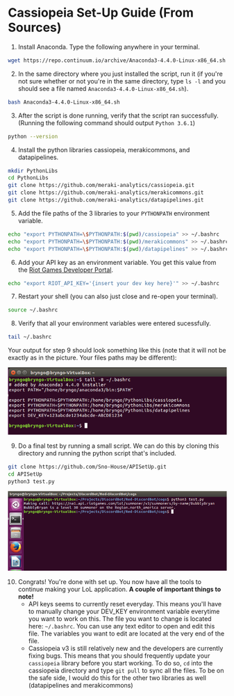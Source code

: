 # Cassiopeia Set-Up Guide (From Sources)

1. Install Anaconda. Type the following anywhere in your terminal.
```bash
wget https://repo.continuum.io/archive/Anaconda3-4.4.0-Linux-x86_64.sh
```
2. In the same directory where you just installed the script, run it (if you're not sure whether or not you're in the same directory, type ```ls -l``` and you should see a file named ```Anaconda3-4.4.0-Linux-x86_64.sh```).
```bash
bash Anaconda3-4.4.0-Linux-x86_64.sh
```
3. After the script is done running, verify that the script ran successfully. (Running the following command should output ```Python 3.6.1```)
```bash
python --version
```
4. Install the python libraries cassiopeia, merakicommons, and datapipelines.
```bash
mkdir PythonLibs
cd PythonLibs
git clone https://github.com/meraki-analytics/cassiopeia.git
git clone https://github.com/meraki-analytics/merakicommons.git
git clone https://github.com/meraki-analytics/datapipelines.git
```
5. Add the file paths of the 3 libraries to your ```PYTHONPATH``` environment variable.
```bash
echo "export PYTHONPATH=\$PYTHONPATH:$(pwd)/cassiopeia" >> ~/.bashrc
echo "export PYTHONPATH=\$PYTHONPATH:$(pwd)/merakicommons" >> ~/.bashrc
echo "export PYTHONPATH=\$PYTHONPATH:$(pwd)/datapipelines" >> ~/.bashrc
```
6. Add your API key as an environment variable. You get this value from the [Riot Games Developer Portal](https://developer.riotgames.com).
```bash
echo "export RIOT_API_KEY='{insert your dev key here}'" >> ~/.bashrc
```
7. Restart your shell (you can also just close and re-open your terminal).
```bash
source ~/.bashrc
```
8. Verify that all your environment variables were entered sucessfully.
```bash
tail ~/.bashrc
```
Your output for step 9 should look something like this (note that it will not be exactly as in the picture. Your files paths may be different):

![alt text](VerifyOutput.png)

9. Do a final test by running a small script. We can do this by cloning this directory and running the python script that's included.
```bash
git clone https://github.com/Sno-House/APISetUp.git
cd APISetUp
python3 test.py
```

![alt text](FinalOutput.png)

10. Congrats! You're done with set up. You now have all the tools to continue making your LoL application. **A couple of important things to note!**
    - API keys seems to currently reset everyday. This means you'll have to manually change your DEV_KEY environment variable everytime you want to work on this. The file you want to change is located here: ```~/.bashrc```. You can use any text editor to open and edit this file. The variables you want to edit are located at the very end of the file.
    - Cassiopeia v3 is still relatively new and the developers are currently fixing bugs. This means that you should frequently update your ```cassiopeia``` library before you start working. To do so, ```cd``` into the cassiopeia directory and type ```git pull``` to sync all the files. To be on the safe side, I would do this for the other two libraries as well (datapipelines and merakicommons)
    
